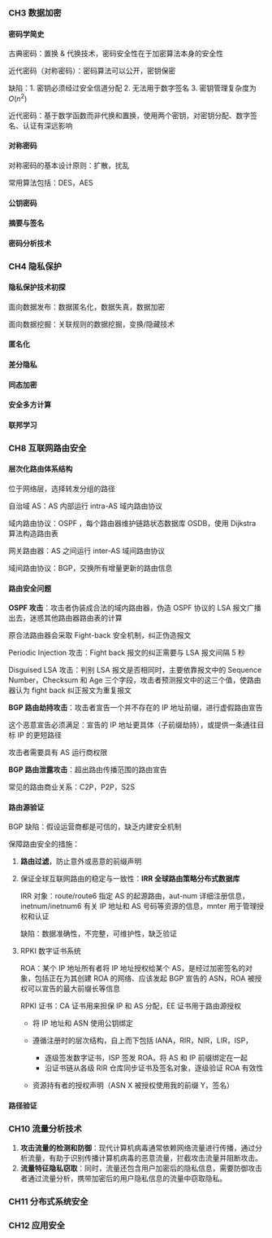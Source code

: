 ### CH3 数据加密

#### 密码学简史

古典密码：置换 & 代换技术，密码安全性在于加密算法本身的安全性

近代密码（对称密码）：密码算法可以公开，密钥保密

缺陷：1. 密钥必须经过安全信道分配  2. 无法用于数字签名  3. 密钥管理复杂度为 $O(n^2)$

近代密码：基于数学函数而非代换和置换，使用两个密钥，对密钥分配、数字签名、认证有深远影响

#### 对称密码

对称密码的基本设计原则：扩散，扰乱

常用算法包括：DES，AES

#### 公钥密码



#### 摘要与签名



#### 密码分析技术



### CH4 隐私保护

#### 隐私保护技术初探

面向数据发布：数据匿名化，数据失真，数据加密

面向数据挖掘：关联规则的数据挖掘，变换/隐藏技术

#### 匿名化



#### 差分隐私



#### 同态加密



#### 安全多方计算



#### 联邦学习



### CH8 互联网路由安全

#### 层次化路由体系结构

位于网络层，选择转发分组的路径

自治域 AS：AS 内部运行 intra-AS 域内路由协议

域内路由协议：OSPF ，每个路由器维护链路状态数据库 OSDB，使用 Dijkstra 算法构造路由表

网关路由器：AS 之间运行 inter-AS 域间路由协议

域间路由协议：BGP，交换所有增量更新的路由信息

#### 路由安全问题

**OSPF 攻击**：攻击者伪装成合法的域内路由器，伪造 OSPF 协议的 LSA 报文广播出去，迷惑其他路由器路由表的计算

原合法路由器会采取 Fight-back 安全机制，纠正伪造报文

Periodic Injection 攻击：Fight back 报文的纠正需要与 LSA 报文间隔 5 秒

Disguised LSA 攻击：判别 LSA 报文是否相同时，主要依靠报文中的 Sequence Number，Checksum 和 Age 三个字段，攻击者预测报文中的这三个值，使路由器认为 fight back 纠正报文为重复报文

**BGP 路由劫持攻击**：攻击者宣告一个并不存在的 IP 地址前缀，进行虚假路由宣告

这个恶意宣告必须满足：宣告的 IP 地址更具体（子前缀劫持），或提供一条通往目标 IP 的更短路径

攻击者需要具有 AS 运行商权限

**BGP 路由泄露攻击**：超出路由传播范围的路由宣告

常见的路由商业关系：C2P，P2P，S2S

#### 路由源验证

BGP 缺陷：假设运营商都是可信的，缺乏内建安全机制

保障路由安全的措施：

1. **路由过滤**，防止意外或恶意的前缀声明

2. 保证全球互联网路由的稳定与一致性：**IRR 全球路由策略分布式数据库**

   IRR 对象：route/route6 指定 AS 的起源路由，aut-num 详细注册信息，inetnum/inetnum6 有关 IP 地址和 AS 号码等资源的信息，mnter 用于管理授权和认证

   缺陷：数据准确性，不完整，可维护性，缺乏验证

3. RPKI 数字证书系统

   ROA：某个 IP 地址所有者将 IP 地址授权给某个 AS，是经过加密签名的对象，包括正在为其创建 ROA 的网络、应该发起 BGP 宣告的 ASN，ROA 被授权可以宣告的最大前缀长等信息

   RPKI 证书：CA 证书用来担保 IP 和 AS 分配，EE 证书用于路由源授权

   - 将 IP 地址和 ASN 使用公钥绑定

   - 遵循注册时的层次结构，自上而下包括 IANA，RIR，NIR，LIR，ISP，
     - 逐级签发数字证书，ISP 签发 ROA，将 AS 和 IP 前缀绑定在一起
     - 沿证书链从各级 RIR 仓库同步证书及签名对象，逐级验证 ROA 有效性

   - 资源持有者的授权声明（ASN X 被授权使用我的前缀 Y，签名）

#### 路径验证



### CH10 流量分析技术

1. **攻击流量的检测和防御**：现代计算机病毒通常依赖网络流量进行传播，通过分析流量，有助于识别传播计算机病毒的恶意流量，拦截攻击流量并阻断攻击。
2. **流量特征隐私窃取**：同时，流量还包含用户加密后的隐私信息，需要防御攻击者通过流量分析，携带加密后的用户隐私信息的流量中窃取隐私。





### CH11 分布式系统安全





### CH12 应用安全

